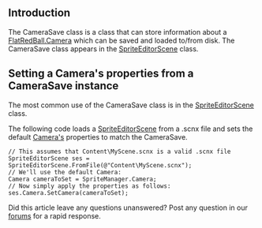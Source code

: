 ## Introduction

The CameraSave class is a class that can store information about a [FlatRedBall.Camera](/frb/docs/index.php?title=FlatRedBall.Camera.md "FlatRedBall.Camera") which can be saved and loaded to/from disk. The CameraSave class appears in the [SpriteEditorScene](/frb/docs/index.php?title=FlatRedBall.Content.SpriteEditorScene.md "FlatRedBall.Content.SpriteEditorScene") class.

## Setting a Camera's properties from a CameraSave instance

The most common use of the CameraSave class is in the [SpriteEditorScene](/frb/docs/index.php?title=FlatRedBall.Content.SpriteEditorScene.md "FlatRedBall.Content.SpriteEditorScene") class.

The following code loads a [SpriteEditorScene](/frb/docs/index.php?title=FlatRedBall.Content.SpriteEditorScene.md "FlatRedBall.Content.SpriteEditorScene") from a .scnx file and sets the default [Camera's](/frb/docs/index.php?title=FlatRedBall.Camera.md "FlatRedBall.Camera") properties to match the CameraSave.

    // This assumes that Content\MyScene.scnx is a valid .scnx file
    SpriteEditorScene ses = SpriteEditorScene.FromFile(@"Content\MyScene.scnx");
    // We'll use the default Camera:
    Camera cameraToSet = SpriteManager.Camera;
    // Now simply apply the properties as follows:
    ses.Camera.SetCamera(cameraToSet);

Did this article leave any questions unanswered? Post any question in our [forums](/frb/forum/.md) for a rapid response.
